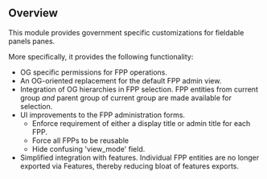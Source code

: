 ## Overview

This module provides government specific customizations for fieldable panels
panes.

More specifically, it provides the following functionality:
  * OG specific permissions for FPP operations.
  * An OG-oriented replacement for the default FPP admin view.
  * Integration of OG hierarchies in FPP selection. FPP entities from current
    group *and* parent group of current group are made available for selection.
  * UI improvements to the FPP administration forms.
    * Enforce requirement of either a display title or admin title for each FPP.
    * Force all FPPs to be reusable
    * Hide confusing 'view_mode' field.
  * Simplified integration with features. Individual FPP entities are no longer
    exported via Features, thereby reducing bloat of features exports.
